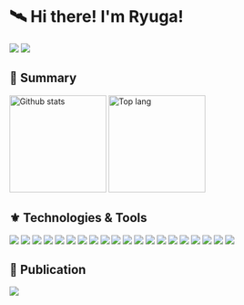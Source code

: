# 🛰 Hi there! I'm Ryuga!
<p>
  <img src="https://img.shields.io/github/followers/ryuga0719?style=social">
  <a href="https://mobile.twitter.com/toaru_fe_">
    <img src="https://img.shields.io/badge/-Twitter-ccc.svg?logo=Twitter&style=flat">
  </a>
</p>

  
## 📂 Summary
<p align=left>
  <img alt="Github stats" height="170px" src="https://github-readme-stats.vercel.app/api?username=ryuga0719&count_private=true&show_icons=true&theme=radical" />
  <img alt="Top lang" height="170px" src="https://github-readme-stats.vercel.app/api/top-langs/?username=ryuga0719&langs_count=6&layout=compact&theme=radical" />
</p>

 ## ⚜ Technologies & Tools
 <p>
  <img src="https://img.shields.io/badge/Javascript-black.svg?logo=javascript&style=flat">
  <img src="https://img.shields.io/badge/-TypeScript-black.svg?logo=typescript&style=flat">
  <img src="https://img.shields.io/badge/-Python-black?logo=Python&style=flat">
  <img src="https://img.shields.io/badge/-HTML5-333.svg?logo=html5&style=flat">
  <img src="https://img.shields.io/badge/-CSS3-1572B6.svg?logo=css3&style=flat">
  <img src="https://img.shields.io/badge/PHP-ccc.svg?logo=php&style=flat">
  <img src="https://img.shields.io/badge/Angular-DD0031.svg?logo=Angular&style=flat">
  <img src="https://img.shields.io/badge/-Ionic-ccc?logo=ionic&style=flat">
  <img src="https://img.shields.io/badge/-Bootstrap-563D7C.svg?logo=bootstrap&style=flat">
  <img src="https://img.shields.io/badge/-React-555.svg?logo=react&style=flat">
  <img src="https://img.shields.io/badge/-Vite-ccc?logo=vite&style=flat">
  <img src="https://img.shields.io/badge/-jQuery-0769AD.svg?logo=jquery&style=flat">
  <img src="https://img.shields.io/badge/-Gurobi-ED3833.svg?logo=gurobi&style=flat">
  <img src="https://img.shields.io/badge/-MySQL-black.svg?logo=MySQL&style=flat">
  <img src="https://img.shields.io/badge/-Photoshop-black.svg?logo=Adobephotoshop&style=flat">
  <img src="https://img.shields.io/badge/-Lightroom-black.svg?logo=Adobelightroom&style=flat">
  
  
  <img src="https://img.shields.io/badge/-Git-black?logo=git&style=flat">
  <img src="https://img.shields.io/badge/-GitHub-181717?logo=github&style=flat">
  <img src="https://img.shields.io/badge/-GitLab-FCA121?logo=gitlab&style=flat">
  <img src="https://img.shields.io/badge/-Slack-black.svg?logo=slack&style=flat">
  
 </p>
 
 ## 🚀 Publication
 <p>
  <a href="https://zenn.dev/toaru_fe">
    <img src="https://img.shields.io/badge/-zenn-ccc.svg?logo=Zenn&style=flat">
  </a>
</p>
